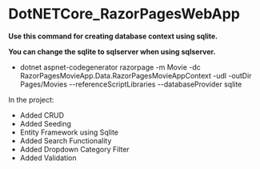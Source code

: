 # DotNETCore_RazorPagesWebApp

**Use this command for creating database context using sqlite.**

**You can change the sqlite to sqlserver when using sqlserver.**

- dotnet aspnet-codegenerator razorpage -m Movie -dc RazorPagesMovieApp.Data.RazorPagesMovieAppContext -udl -outDir Pages/Movies --referenceScriptLibraries --databaseProvider sqlite



In the project:
 - Added CRUD
 - Added Seeding
 - Entity Framework using Sqlite
 - Added Search Functionality
 - Added Dropdown Category Filter
 - Added Validation
